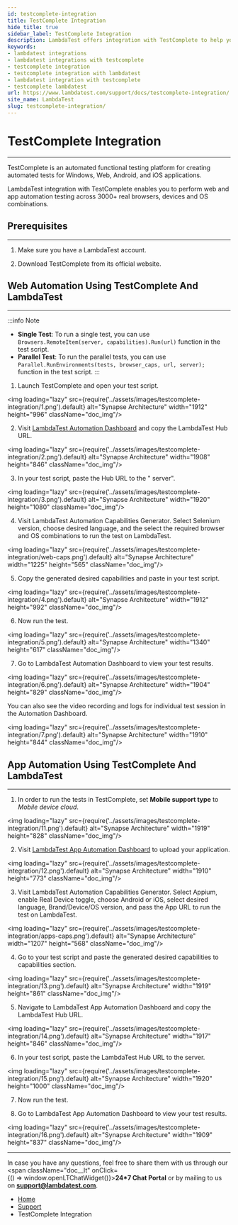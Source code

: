 ```yaml
---
id: testcomplete-integration
title: TestComplete Integration
hide_title: true
sidebar_label: TestComplete Integration
description: LambdaTest offers integration with TestComplete to help you perform web and app automation testing on 3000+ real browsers, devices, and operating systems combinations.
keywords:
- lambdatest integrations
- lambdatest integrations with testcomplete
- testcomplete integration
- testcomplete integration with lambdatest
- lambdatest integration with testcomplete
- testcomplete lambdatest
url: https://www.lambdatest.com/support/docs/testcomplete-integration/
site_name: LambdaTest
slug: testcomplete-integration/
---
```


<script type="application/ld+json"
      dangerouslySetInnerHTML={{ __html: JSON.stringify({
       "@context": "https://schema.org",
        "@type": "BreadcrumbList",
        "itemListElement": [{
          "@type": "ListItem",
          "position": 1,
          "name": "LambdaTest",
          "item": "https://www.lambdatest.com"
        },{
          "@type": "ListItem",
          "position": 2,
          "name": "Support",
          "item": "https://www.lambdatest.com/support/docs/"
        },{
          "@type": "ListItem",
          "position": 3,
          "name": "TestComplete Integration",
          "item": "https://www.lambdatest.com/support/docs/testcomplete-integration/"
        }]
      })
    }}
></script>

# TestComplete Integration
***

TestComplete is an automated functional testing platform for creating automated tests for Windows, Web, Android, and iOS applications. 

LambdaTest integration with TestComplete enables you to perform web and app automation testing across 3000+ real browsers, devices and OS combinations.

## Prerequisites
***

1. Make sure you have a LambdaTest account. 

2. Download TestComplete from its official website.

## Web Automation Using TestComplete And LambdaTest
---

:::info Note

- **Single Test**: To run a single test, you can use `Browsers.RemoteItem(server, capabilities).Run(url)` function in the test script. 
- **Parallel Test**: To run the parallel tests, you can use `Parallel.RunEnvironments(tests, browser_caps, url, server);` function in the test script.
:::

1. Launch TestComplete and open your test script. 

<img loading="lazy" src={require('../assets/images/testcomplete-integration/1.png').default} alt="Synapse Architecture" width="1912" height="996" className="doc_img"/>

2. Visit [LambdaTest Automation Dashboard](https://automation.lambdatest.com/build) and copy the LambdaTest Hub URL.

<img loading="lazy" src={require('../assets/images/testcomplete-integration/2.png').default} alt="Synapse Architecture" width="1908" height="846" className="doc_img"/>

3. In your test script, paste the Hub URL to the " server".

<img loading="lazy" src={require('../assets/images/testcomplete-integration/3.png').default} alt="Synapse Architecture" width="1920" height="1080" className="doc_img"/>

4. Visit LambdaTest Automation Capabilities Generator. Select Selenium version, choose desired language, and the select the required browser and OS combinations to run the test on LambdaTest.

<img loading="lazy" src={require('../assets/images/testcomplete-integration/web-caps.png').default} alt="Synapse Architecture" width="1225" height="565" className="doc_img"/>

5. Copy the generated desired capabilities and paste in your test script.

<img loading="lazy" src={require('../assets/images/testcomplete-integration/4.png').default} alt="Synapse Architecture" width="1912" height="992" className="doc_img"/>

6. Now run the test.

<img loading="lazy" src={require('../assets/images/testcomplete-integration/5.png').default} alt="Synapse Architecture" width="1340" height="617" className="doc_img"/>

7. Go to LambdaTest Automation Dashboard to view your test results.

<img loading="lazy" src={require('../assets/images/testcomplete-integration/6.png').default} alt="Synapse Architecture" width="1904" height="829" className="doc_img"/>

You can also see the video recording and logs for individual test session in the Automation Dashboard. 

<img loading="lazy" src={require('../assets/images/testcomplete-integration/7.png').default} alt="Synapse Architecture" width="1910" height="844" className="doc_img"/>


## App Automation Using TestComplete And LambdaTest
---

1. In order to run the tests in TestComplete, set **Mobile support type** to *Mobile device cloud*.

<img loading="lazy" src={require('../assets/images/testcomplete-integration/11.png').default} alt="Synapse Architecture" width="1919" height="828" className="doc_img"/>

2. Visit [LambdaTest App Automation Dashboard](https://appautomation.lambdatest.com/) to upload your application. 

<img loading="lazy" src={require('../assets/images/testcomplete-integration/12.png').default} alt="Synapse Architecture" width="1910" height="773" className="doc_img"/>


3. Visit LambdaTest Automation Capabilities Generator. Select Appium, enable Real Device toggle, choose Android or iOS, select desired language, Brand/Device/OS version, and pass the App URL to run the test on LambdaTest.

<img loading="lazy" src={require('../assets/images/testcomplete-integration/apps-caps.png').default} alt="Synapse Architecture" width="1207" height="568" className="doc_img"/>

4. Go to your test script and paste the generated desired capabilities to capabilities section.

<img loading="lazy" src={require('../assets/images/testcomplete-integration/13.png').default} alt="Synapse Architecture" width="1919" height="861" className="doc_img"/>

5. Navigate to LambdaTest App Automation Dashboard and copy the LambdaTest Hub URL. 

<img loading="lazy" src={require('../assets/images/testcomplete-integration/14.png').default} alt="Synapse Architecture" width="1917" height="846" className="doc_img"/>

6. In your test script, paste the LambdaTest Hub URL to the server.

<img loading="lazy" src={require('../assets/images/testcomplete-integration/15.png').default} alt="Synapse Architecture" width="1920" height="1000" className="doc_img"/>

7. Now run the test.

8. Go to LambdaTest App Automation Dashboard to view your test results.

<img loading="lazy" src={require('../assets/images/testcomplete-integration/16.png').default} alt="Synapse Architecture" width="1909" height="837" className="doc_img"/>

---

>
In case you have any questions, feel free to share them with us through our <span className="doc__lt" onClick={() => window.openLTChatWidget()}>**24*7 Chat Portal**</span> or by mailing to us on [**support@lambdatest.com**](mailto:support@lambdatest.com). <br />

<nav aria-label="breadcrumbs">
  <ul className="breadcrumbs">
    <li className="breadcrumbs__item">
      <a className="breadcrumbs__link" href="https://www.lambdatest.com">Home</a>
    </li>
    <li className="breadcrumbs__item">
      <a className="breadcrumbs__link" href="/docs/">Support</a>
    </li>
    <li className="breadcrumbs__item breadcrumbs__item--active">
      <span className="breadcrumbs__link">TestComplete Integration</span>
    </li>
  </ul>
</nav>
